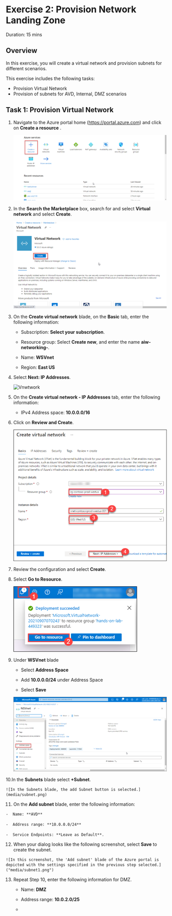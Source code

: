 
# Exercise 2: Provision Network Landing Zone

Duration: 15 mins

## Overview

In this exercise, you will create a virtual network and provision subnets for different scenarios.

This exercise includes the following tasks:

* Provision Virtual Network 
* Provision of subnets for AVD, Internal, DMZ scenarios


## Task 1: Provision Virtual Network 

1. Navigate to the Azure portal home (<https://portal.azure.com>) and click on **Create a resource** .

    ![Portal](media/portal.png)
    
2. In the **Search the Marketplace** box, search for and select **Virtual network** and select **Create**. 

    ![Vnet](media/VNet.png)
    
3.  On the **Create virtual network** blade, on the **Basic** tab, enter the following information:

    -  Subscription: **Select your subscription**.
  
    -  Resource group: Select **Create new**, and enter the name **aiw-networking-**.

    -  Name: **WSVnet**

    -  Region: **East US**

4. Select **Next: IP Addresses**.
 
    ![Vnwtwork](media/vnet1.0.png)
    
5.  On the **Create virtual network - IP Addresses** tab, enter the following information:

    -  IPv4 Address space: **10.0.0.0/16**

6. Click on **Review and Create**.

    ![Vnet creation](media/vnet2.png)
    
7. Review the configuration and select **Create**.

8. Select **Go to Resource**.

   ![Vnet creation](media/vnet3.png)
   
9. Under **WSVnet** blade
 
    - Select **Address Space**

    - Add  **10.0.0.0/24** under Address Space

    - Select **Save**

    ![Address Space](media/as.png)
    
10.In the **Subnets** blade select **+Subnet**.

    ![In the Subnets blade, the add Subnet button is selected.](media/subnet.png)
    
11.  On the **Add subnet** blade, enter the following information:

    -  Name: **AVD**

    -  Address range: **10.0.0.0/24**

    -  Service Endpoints: **Leave as Default**.
    
12.  When your dialog looks like the following screenshot, select **Save** to create the subnet.

    ![In this screenshot, the 'Add subnet' blade of the Azure portal is depicted with the settings specified in the previous step selected.]("media/subnet1.png")
    
13. Repeat Step 10, enter the following information for DMZ. 

    -  Name: **DMZ** 

    -  Address range: **10.0.2.0/25**
    -  
